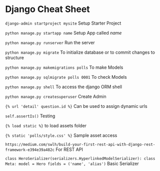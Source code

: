 # Django Cheat Sheet
``` django-admin startproject mysite ``` Setup Starter Project

``` python manage.py startapp name ``` Setup App called *name*

``` python manage.py runserver ``` Run the server

``` python manage.py migrate ``` To initialize database or to commit changes to structure

``` python manage.py makemigrations polls ``` To make Models

``` python manage.py sqlmigrate polls 0001 ``` To check Models

``` python manage.py shell ``` To access the django ORM shell

``` python manage.py createsuperuser ``` Create Admin

``` {% url 'detail' question.id %} ``` Can be used to assign dynamic urls

``` self.assertIs() ``` Testing

``` {% load static %} ``` to load assets folder

``` {% static 'polls/style.css' %} ``` Sample asset access

``` https://medium.com/swlh/build-your-first-rest-api-with-django-rest-framework-e394e39a482c ``` For REST API

``` class HeroSerializer(serializers.HyperlinkedModelSerializer): class Meta: model = Hero fields = ('name', 'alias') ``` Basic Serializer